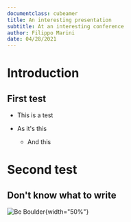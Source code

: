 ```yaml
---
documentclass: cubeamer
title: An interesting presentation
subtitle: At an interesting conference
author: Filippo Marini
date: 04/28/2021
---
```


# Introduction

## First test

* This is a test

* As it's this

  * And this

# Second test

## Don't know what to write

![Be Boulder](images/drawio/be_boulder.png){width="50%"}

